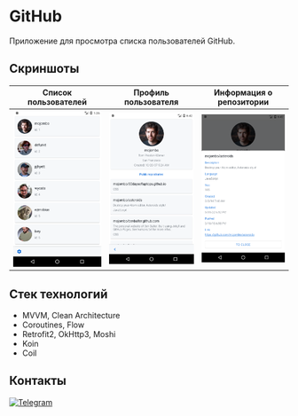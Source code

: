 # GitHub

Приложение для просмотра списка пользователей GitHub.

## Скриншоты 

<div align="left">
   
| Список пользователей                            | Профиль пользователя                            | Информация о репозитории                        |
| :---------------------------------------------: | :---------------------------------------------: | :---------------------------------------------: |   
| <img src="screens/Screen1.png" width="250">     | <img src="screens/Screen2.png" width="250">     | <img src="screens/Screen3.png" width="250">     | 
   
</div>

## Стек технологий

* MVVM, Clean Architecture
* Coroutines, Flow
* Retrofit2, OkHttp3, Moshi
* Koin
* Coil

## Контакты

[![Telegram](https://img.shields.io/badge/Telegram-2CA5E0?style=for-the-badge&logo=telegram&logoColor=white)](https://t.me/andrejrochev)
